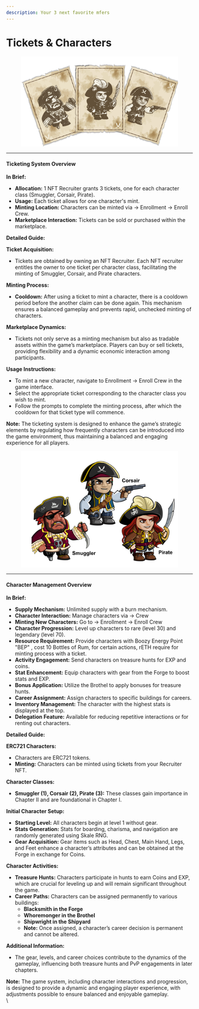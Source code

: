 ```yaml
---
description: Your 3 next favorite mfers
---
```


# Tickets & Characters

<figure><img src="../../.gitbook/assets/ticket.png" alt=""><figcaption></figcaption></figure>

***

#### Ticketing System Overview

**In Brief:**

* **Allocation:** 1 NFT Recruiter grants 3 tickets, one for each character class (Smuggler, Corsair, Pirate).
* **Usage:** Each ticket allows for one character's mint.
* **Minting Location:** Characters can be minted via -> Enrollment -> Enroll Crew.
* **Marketplace Interaction:** Tickets can be sold or purchased within the marketplace.

**Detailed Guide:**

**Ticket Acquisition:**

* Tickets are obtained by owning an NFT Recruiter. Each NFT recruiter entitles the owner to one ticket per character class, facilitating the minting of Smuggler, Corsair, and Pirate characters.

**Minting Process:**

* **Cooldown:** After using a ticket to mint a character, there is a cooldown period before the another claim can be done again. This mechanism ensures a balanced gameplay and prevents rapid, unchecked minting of characters.

**Marketplace Dynamics:**

* Tickets not only serve as a minting mechanism but also as tradable assets within the game’s marketplace. Players can buy or sell tickets, providing flexibility and a dynamic economic interaction among participants.

**Usage Instructions:**

* To mint a new character, navigate to Enrollment -> Enroll Crew in the game interface.
* Select the appropriate ticket corresponding to the character class you wish to mint.
* Follow the prompts to complete the minting process, after which the cooldown for that ticket type will commence.

**Note:** The ticketing system is designed to enhance the game’s strategic elements by regulating how frequently characters can be introduced into the game environment, thus maintaining a balanced and engaging experience for all players.





<figure><img src="../../.gitbook/assets/all 3 characters.png" alt=""><figcaption></figcaption></figure>

***

#### Character Management Overview

**In Brief:**

* **Supply Mechanism:** Unlimited supply with a burn mechanism.
* **Character Interaction:** Manage characters via -> Crew
* **Minting New Characters:** Go to -> Enrollment -> Enroll Crew
* **Character Progression:** Level up characters to rare (level 30) and legendary (level 70).
* **Resource Requirement:** Provide characters with Boozy Energy Point "BEP" , cost 10 Bottles of Rum, for certain actions, rETH require for minting process with a ticket.
* **Activity Engagement:** Send characters on treasure hunts for EXP and coins.
* **Stat Enhancement:** Equip characters with gear from the Forge to boost stats and EXP.
* **Bonus Application:** Utilize the Brothel to apply bonuses for treasure hunts.
* **Career Assignment:** Assign characters to specific buildings for careers.
* **Inventory Management:** The character with the highest stats is displayed at the top.
* **Delegation Feature:** Available for reducing repetitive interactions or for renting out characters.

**Detailed Guide:**

**ERC721 Characters:**

* Characters are ERC721 tokens.
* **Minting:** Characters can be minted using tickets from your Recruiter NFT.

**Character Classes:**

* **Smuggler (1), Corsair (2), Pirate (3):** These classes gain importance in Chapter II and are foundational in Chapter I.

**Initial Character Setup:**

* **Starting Level:** All characters begin at level 1 without gear.
* **Stats Generation:** Stats for boarding, charisma, and navigation are randomly generated using Skale RNG.
* **Gear Acquisition:** Gear items such as Head, Chest, Main Hand, Legs, and Feet enhance a character’s attributes and can be obtained at the Forge in exchange for Coins.

**Character Activities:**

* **Treasure Hunts:** Characters participate in hunts to earn Coins and EXP, which are crucial for leveling up and will remain significant throughout the game.
* **Career Paths:** Characters can be assigned permanently to various buildings:
  * **Blacksmith in the Forge**
  * **Whoremonger in the Brothel**
  * **Shipwright in the Shipyard**
  * **Note:** Once assigned, a character’s career decision is permanent and cannot be altered.

**Additional Information:**

* The gear, levels, and career choices contribute to the dynamics of the gameplay, influencing both treasure hunts and PvP engagements in later chapters.

**Note:** The game system, including character interactions and progression, is designed to provide a dynamic and engaging player experience, with adjustments possible to ensure balanced and enjoyable gameplay.\
\


